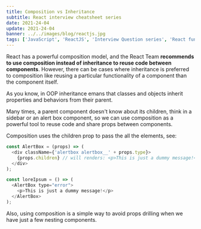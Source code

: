 ```yaml
---
title: Composition vs Inheritance
subtitle: React interview cheatsheet series
date: 2021-24-04
update: 2021-24-04
banner: ../../images/blog/reactjs.jpg
tags: ['JavaScript', 'ReactJS', 'Interview Question series', 'React fundamental topics']
---
```


React has a powerful composition model, and the React Team **recommends to use composition instead of inheritance to reuse code between components**.
However, there can be cases where inheritance is preferred to composition like reusing a particular functionality of a component than the component itself.

As you know, in OOP inheritance emans that classes and objects inherit properties and behaviors from their parent.

Many times, a parent component doesn't know about its children, think in a sidebar or an alert box component, so we can use composition as a powerful tool to reuse code and share props between components.

Composition uses the children prop to pass the all the elements, see:

```javascript
const AlertBox = (props) => (
  <div className={'alertbox alertbox__' + props.type}>
    {props.children} // will renders: <p>This is just a dummy message!</p>
  </div>
);

const loreIpsum = () => (
  <AlertBox type="error">
    <p>This is just a dummy message!</p>
  </AlertBox>
);

```

Also, using composition is a simple way to avoid props drilling when we have just a few nesting components.